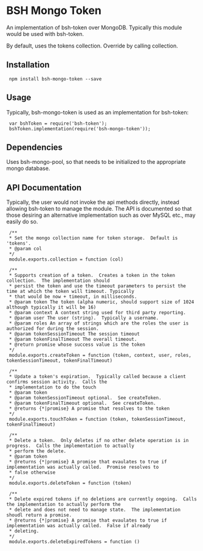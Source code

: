 # BSH Mongo Token #
An implementation of bsh-token over MongoDB.  Typically this module would be used with bsh-token.

By default, uses the tokens collection.  Override by calling collection.

## Installation ##

     npm install bsh-mongo-token --save

## Usage ##
Typically, bsh-mongo-token is used as an implementation for bsh-token:

     var bshToken = require('bsh-token');
     bshToken.implementation(require('bsh-mongo-token'));

## Dependencies ##
Uses bsh-mongo-pool, so that needs to be initialized to the appropriate mongo database.

## API Documentation ##
Typically, the user would not invoke the api methods directly, instead allowing bsh-token to manage the module.  The
API is documented so that those desiring an alternative implementation such as over MySQL etc., may easily do so.

     /**
     * Set the mongo collection name for token storage.  Default is 'tokens'.
     * @param col
     */
     module.exports.collection = function (col)

     /**
     * Supports creation of a token.  Creates a token in the token collection.  The implementation should
     * persist the token and use the timeout parameters to persist the time at which the token will timeout. Typically
     * that would be now + timeout, in milliseconds.
     * @param token The token (alpha numeric, should support size of 1024 although typically it will be 16)
     * @param context A context string used for third party reporting.
     * @param user The user (string).  Typically a username.
     * @param roles An array of strings which are the roles the user is authorized for during the session.
     * @param tokenSessionTimeout The session timeout
     * @param tokenFinalTimeout The overall timeout.
     * @return promise whose success value is the token
     */
     module.exports.createToken = function (token, context, user, roles, tokenSessionTimeout, tokenFinalTimeout)

     /**
     * Update a token's expiration.  Typically called because a client confirms session activity.  Calls the
     * implementation to do the touch
     * @param token
     * @param tokenSessionTimeout optional.  See createToken.
     * @param tokenFinalTimeout optional.  See createToken.
     * @returns {*|promise} A promise that resolves to the token
     */
     module.exports.touchToken = function (token, tokenSessionTimeout, tokenFinalTimeout)

     /**
     * Delete a token.  Only deletes if no other delete operation is in progress.  Calls the implementation to actually
     * perform the delete.
     * @param token
     * @returns {*|promise} A promise that evaulates to true if implementation was actually called.  Promise resolves to
     * false otherwise
     */
     module.exports.deleteToken = function (token)

     /**
     * Delete expired tokens if no deletions are currently ongoing.  Calls the implementation to actually perform the
     * delete and does not need to manage state.  The implementation shoudl return a promise.
     * @returns {*|promise} A promise that evaulates to true if implementation was actually called.  False if already
     * deleting.
     */
     module.exports.deleteExpiredTokens = function ()
